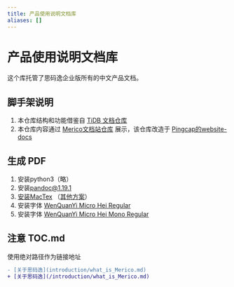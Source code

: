 ```yaml
---
title: 产品使用说明文档库
aliases: []
---
```


# 产品使用说明文档库
这个库托管了思码逸企业版所有的中文产品文档。

## 脚手架说明
1. 本仓库结构和功能借鉴自 [TiDB 文档仓库](https://github.com/pingcap/docs-cn)
2. 本仓库内容通过 [Merico文档站仓库](https://github.com/merico-dev/website-docs) 展示，该仓库改造于 [Pingcap的website-docs](https://github.com/pingcap/website-docs)

## 生成 PDF
1. 安装python3（略）
2. 安装[pandoc@1.19.1](https://github.com/jgm/pandoc/releases/tag/1.19.1)
3. [安装MacTex](https://tug.org/mactex/mactex-download.html) （[其他方案](https://gist.github.com/peterhurford/75957ba9335e755013b87254ec85fab1)）
4. 安装字体 [WenQuanYi Micro Hei Regular
](https://chinesefonts.org/fonts/wenquanyi-micro-hei-regular)
5. 安装字体 [WenQuanYi Micro Hei Mono Regular
](https://chinesefonts.org/fonts/wenquanyi-micro-hei-mono-regular)

## 注意 TOC.md
使用绝对路径作为链接地址

```diff
- [关于思码逸](introduction/what_is_Merico.md)
+ [关于思码逸](/introduction/what_is_Merico.md)
```